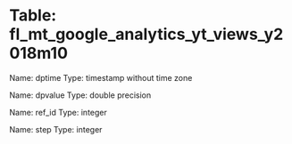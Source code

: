Table: fl_mt_google_analytics_yt_views_y2018m10
===============================================

Name: dptime
Type: timestamp without time zone

Name: dpvalue
Type: double precision

Name: ref_id
Type: integer

Name: step
Type: integer

